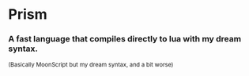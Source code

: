 # Prism
### A fast language that compiles directly to lua with my dream syntax.
<sub>(Basically MoonScript but my dream syntax, and a bit worse)</sub>
